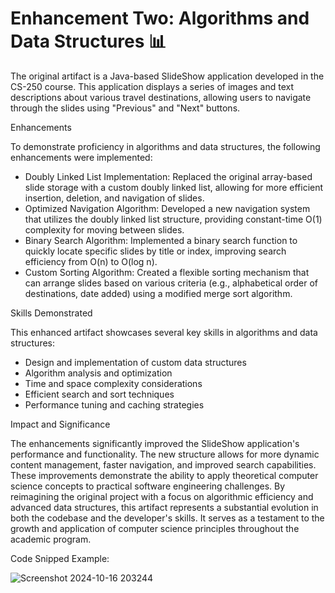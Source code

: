 # Enhancement Two: Algorithms and Data Structures :bar_chart:

The original artifact is a Java-based SlideShow application developed in the CS-250 course. This application displays a series of images and text descriptions about various travel destinations, allowing users to navigate through the slides using "Previous" and "Next" buttons.

Enhancements

To demonstrate proficiency in algorithms and data structures, the following enhancements were implemented:

- Doubly Linked List Implementation: Replaced the original array-based slide storage with a custom doubly linked list, allowing for more efficient insertion, deletion, and navigation of slides.
- Optimized Navigation Algorithm: Developed a new navigation system that utilizes the doubly linked list structure, providing constant-time O(1) complexity for moving between slides.
- Binary Search Algorithm: Implemented a binary search function to quickly locate specific slides by title or index, improving search efficiency from O(n) to O(log n).
- Custom Sorting Algorithm: Created a flexible sorting mechanism that can arrange slides based on various criteria (e.g., alphabetical order of destinations, date added) using a modified merge sort algorithm.


Skills Demonstrated

This enhanced artifact showcases several key skills in algorithms and data structures:

- Design and implementation of custom data structures
- Algorithm analysis and optimization
- Time and space complexity considerations
- Efficient search and sort techniques
- Performance tuning and caching strategies

Impact and Significance

The enhancements significantly improved the SlideShow application's performance and functionality. The new structure allows for more dynamic content management, faster navigation, and improved search capabilities. These improvements demonstrate the ability to apply theoretical computer science concepts to practical software engineering challenges. By reimagining the original project with a focus on algorithmic efficiency and advanced data structures, this artifact represents a substantial evolution in both the codebase and the developer's skills. It serves as a testament to the growth and application of computer science principles throughout the academic program.

Code Snipped Example: 

![Screenshot 2024-10-16 203244](https://github.com/user-attachments/assets/d161db40-8d61-43a2-9576-13f2a301c849)
